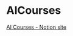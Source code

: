 # AICourses
[AI Courses - Notion site]([url](https://rohanroy.notion.site/e81b17fce2394184afaa644b91b7e901?v=5dbab2b775a3413ba0a1f1b2aca77ad4&pvs=4)https://rohanroy.notion.site/e81b17fce2394184afaa644b91b7e901?v=5dbab2b775a3413ba0a1f1b2aca77ad4&pvs=4)

